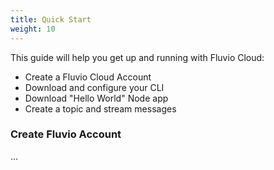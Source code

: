 ```yaml
---
title: Quick Start
weight: 10
---
```


This guide will help you get up and running with Fluvio Cloud:

* Create a Fluvio Cloud Account
* Download and configure your CLI
* Download "Hello World" Node app
* Create a topic and stream messages

### Create Fluvio Account

...
